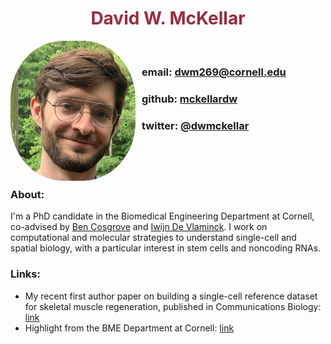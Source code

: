 <h1 align="center"
    style="color:#962d3d; font-weight: bold"> David W. McKellar </h1>

<img src="images/prof_pic.jpg"
     alt="On a walk somewhere in DC..."
     style="float: left; margin-right: 10px; border-radius:42%;"
     width=200 />
<br />

### email: <dwm269@cornell.edu>
### github: [mckellardw](https://github.com/mckellardw)
### twitter: [@dwmckellar](https://twitter.com/dwmckellar)
<br />
<br />
<br />

### About:
I'm a PhD candidate in the Biomedical Engineering Department at Cornell, co-advised by [Ben Cosgrove](https://cosgrovelab.bme.cornell.edu/) and [Iwijn De Vlaminck](https://devlaminck.bme.cornell.edu/). I work on computational and molecular strategies to understand single-cell and spatial biology, with a particular interest in stem cells and noncoding RNAs.

### Links:
+ My recent first author paper on building a single-cell reference dataset for skeletal muscle regeneration, published in Communications Biology: [link](https://www.nature.com/articles/s42003-021-02810-x)
+ Highlight from the BME Department at Cornell: [link](https://www.bme.cornell.edu/spotlights/david-mckellar-phd-student)
